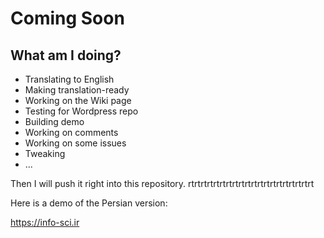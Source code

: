 # Coming Soon

## What am I doing?
* Translating to English
* Making translation-ready
* Working on the Wiki page
* Testing for Wordpress repo
* Building demo
* Working on comments
* Working on some issues
* Tweaking
* ...

Then I will push it right into this repository.
rtrtrtrtrtrtrtrtrtrtrtrtrtrtrtrtrtrtrtrt

Here is a demo of the Persian version:

https://info-sci.ir
